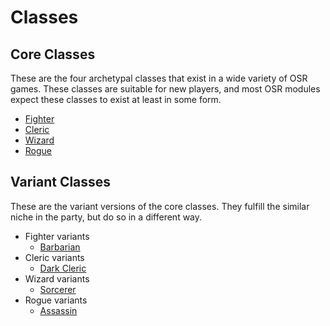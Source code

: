 # Classes

## Core Classes

These are the four archetypal classes that exist in a wide variety of OSR games. These classes are suitable for new players, and most OSR modules expect these classes to exist at least in some form.

* [Fighter](fighter)
* [Cleric](cleric)
* [Wizard](wizard)
* [Rogue](rogue)

## Variant Classes

These are the variant versions of the core classes. They fulfill the similar niche in the party, but do so in a different way.

* Fighter variants
    * [Barbarian](barbarian)
* Cleric variants
    * [Dark Cleric](dark_cleric)
* Wizard variants
    * [Sorcerer](sorcerer)
* Rogue variants
    * [Assassin](assassin)
